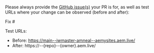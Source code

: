 Please always provide the [GitHub issue(s)](../issues) your PR is for, as well as test URLs where your change can be observed (before and after):

Fix #<gh-issue-id>

Test URLs:
- Before: https://main--iwmaster-amneal--aemysites.aem.live/
- After: https://<branch>--{repo}--{owner}.aem.live/
